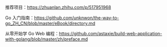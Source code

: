 推荐项目：https://zhuanlan.zhihu.com/p/517951968

Go 入门指南：https://github.com/unknwon/the-way-to-go_ZH_CN/blob/master/eBook/directory.md

从零开始学 Go Web 编程：https://github.com/astaxie/build-web-application-with-golang/blob/master/zh/preface.md